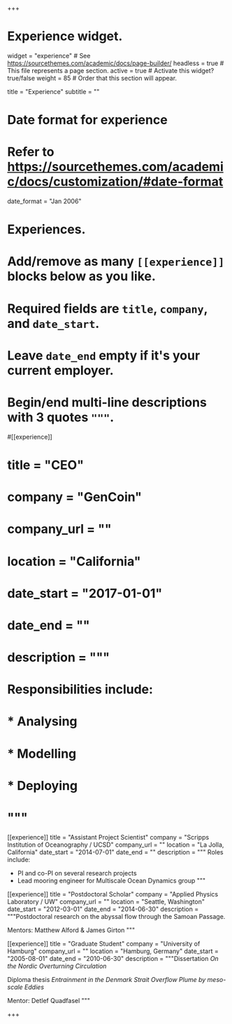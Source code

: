 +++
# Experience widget.
widget = "experience"  # See https://sourcethemes.com/academic/docs/page-builder/
headless = true  # This file represents a page section.
active = true  # Activate this widget? true/false
weight = 85  # Order that this section will appear.

title = "Experience"
subtitle = ""

# Date format for experience
#   Refer to https://sourcethemes.com/academic/docs/customization/#date-format
date_format = "Jan 2006"

# Experiences.
#   Add/remove as many `[[experience]]` blocks below as you like.
#   Required fields are `title`, `company`, and `date_start`.
#   Leave `date_end` empty if it's your current employer.
#   Begin/end multi-line descriptions with 3 quotes `"""`.
#[[experience]]
#  title = "CEO"
#  company = "GenCoin"
#  company_url = ""
#  location = "California"
#  date_start = "2017-01-01"
#  date_end = ""
#  description = """
#  Responsibilities include:
#  
#  * Analysing
#  * Modelling
#  * Deploying
#  """

[[experience]]
  title = "Assistant Project Scientist"
  company = "Scripps Institution of Oceanography / UCSD"
  company_url = ""
  location = "La Jolla, California"
  date_start = "2014-07-01"
  date_end = ""
  description = """
  Roles include:

  * PI and co-PI on several research projects
  * Lead mooring engineer for Multiscale Ocean Dynamics group
  """

[[experience]]
  title = "Postdoctoral Scholar"
  company = "Applied Physics Laboratory / UW"
  company_url = ""
  location = "Seattle, Washington"
  date_start = "2012-03-01"
  date_end = "2014-06-30"
  description = """Postdoctoral research on the abyssal flow through the Samoan Passage.

  Mentors: Matthew Alford & James Girton
  """

[[experience]]
  title = "Graduate Student"
  company = "University of Hamburg"
  company_url = ""
  location = "Hamburg, Germany"
  date_start = "2005-08-01"
  date_end = "2010-06-30"
  description = """Dissertation _On the Nordic Overturning Circulation_

  Diploma thesis _Entrainment in the Denmark Strait Overflow Plume by meso-scale Eddies_

  Mentor: Detlef Quadfasel
  """

+++
